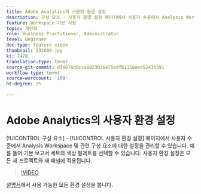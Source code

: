 ```yaml
---
title: Adobe Analytics의 사용자 환경 설정
description: 구성 요소 - 사용자 환경 설정 페이지에서 사용자 수준에서 Analysis Workspace 및 관련 구성 요소에 대한 설정을 관리할 수 있습니다. 예를 들어 기본 보고서 세트와 색상 팔레트를 선택할 수 있습니다. 사용자 환경 설정은 모든 새 프로젝트와 새 패널에 적용됩니다.
feature: Workspace 기본 사항
topic: 개인화
role: Business Practitioner, Administrator
level: Beginner
doc-type: feature video
thumbnail: 332600.jpg
kt: 7478
translation-type: tm+mt
source-git-commit: df4876d8cca8023036e75edfb1150aee5243b591
workflow-type: tm+mt
source-wordcount: '109'
ht-degree: 2%

---
```



# Adobe Analytics의 사용자 환경 설정

[!UICONTROL 구성 요소] - [!UICONTROL 사용자 환경 설정] 페이지에서 사용자 수준에서 Analysis Workspace 및 관련 구성 요소에 대한 설정을 관리할 수 있습니다. 예를 들어 기본 보고서 세트와 색상 팔레트를 선택할 수 있습니다. 사용자 환경 설정은 모든 새 프로젝트와 새 패널에 적용됩니다.

>[!VIDEO](https://video.tv.adobe.com/v/332600/?quality=12&learn=on)

[설명서](https://experienceleague.adobe.com/docs/analytics/analyze/analysis-workspace/user-preferences.html)에서 사용 가능한 모든 환경 설정을 봅니다.
